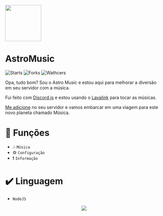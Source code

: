 [<img src="https://user-images.githubusercontent.com/71958194/166123358-171f9112-2d0e-4960-b40b-a3acc64be102.jpg" width="115">](https://github.com/joaolumertz/AstroMusic)

# AstroMusic

![Starts](https://img.shields.io/github/stars/joaolumertz/AstroMusic?color=GREEN&label=Stars&logo=Stars&logoColor=GREY&style=for-the-badge)
![Forks](https://img.shields.io/github/forks/joaolumertz/AstroMusic?color=GREEN&label=Forks&logo=Forks&logoColor=GREY&style=for-the-badge)
![Wathcers](https://img.shields.io/github/watchers/joaolumertz/AstroMusic?color=GREEN&label=Wathcers&logo=Wathcers&logoColor=GREY&style=for-the-badge)

Opa, tudo bom? Sou o Astro Music e estou aqui para melhorar a diversão em seu servidor com a música.

Fui feito com [Discord.js](https://discord.js.org/#/) e estou usando o [Lavalink](https://github.com/davidffa/lavalink/releases) para tocar as músicas.

[Me adicione](https://discord.com/oauth2/authorize?client_id=931347380366889031&permissions=8&scope=bot%20applications.commands) no seu servidor e vamos embarcar em uma viagem para este novo planeta chamado Música.

# :hammer: Funções

- :notes: `Música`
- ⚙️ `Configuração`
- ❗ `Informação`

# ✔️ Linguagem
- `NodeJS`

<p align="center">
  <img src="http://img.shields.io/static/v1?label=STATUS&message=EM%20DESENVOLVIMENTO&color=GREEN&style=for-the-badge"/>
</p>
